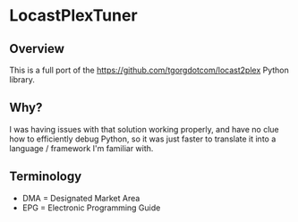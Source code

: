# LocastPlexTuner

## Overview

This is a full port of the https://github.com/tgorgdotcom/locast2plex Python library.


## Why?

I was having issues with that solution working properly, and have no clue how to efficiently debug Python, so it was just faster to translate it into a language / framework I'm familiar with.


## Terminology

* DMA = Designated Market Area
* EPG = Electronic Programming Guide
